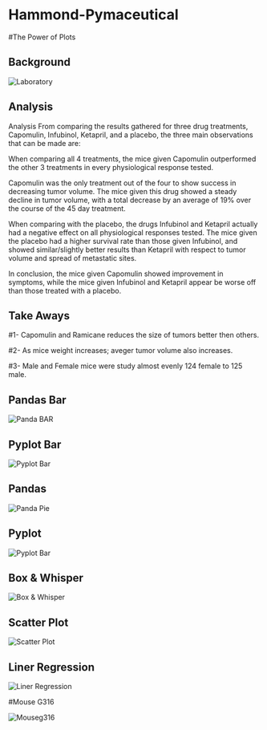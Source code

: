 # Hammond-Pymaceutical

#The Power of Plots

## Background
![Laboratory](Images/Laboratory.jpg)


## Analysis 

Analysis
From comparing the results gathered for three drug treatments, Capomulin, Infubinol, Ketapril, and a placebo, the three main observations that can be made are:

When comparing all 4 treatments, the mice given Capomulin outperformed the other 3 treatments in every physiological response tested.

Capomulin was the only treatment out of the four to show success in decreasing tumor volume. The mice given this drug showed a steady decline in tumor volume, with a total decrease by an average of 19% over the course of the 45 day treatment.

When comparing with the placebo, the drugs Infubinol and Ketapril actually had a negative effect on all physiological responses tested. The mice given the placebo had a higher survival rate than those given Infubinol, and showed similar/slightly better results than Ketapril with respect to tumor volume and spread of metastatic sites.

In conclusion, the mice given Capomulin showed improvement in symptoms, while the mice given Infubinol and Ketapril appear be worse off than those treated with a placebo.

## Take Aways 

#1- Capomulin and Ramicane reduces the size of tumors better then others.

#2- As mice weight increases; aveger tumor volume also increases.

#3- Male and Female mice were study almost evenly 124 female to 125 male. 



## Pandas Bar 
![Panda BAR](Images/Pan_mice_per_treat.png)

## Pyplot Bar 
![Pyplot Bar](Images/mat_mice_per_treat.png)

 

## Pandas
![Panda Pie](Images/pi_pandas.png)

## Pyplot
![Pyplot Bar](Images/pi_plot.png)



## Box & Whisper 
![Box & Whisper](Images/box_plot.png)

  

## Scatter Plot

![Scatter Plot](Images/scatterplot.png)



## Liner Regression 

![Liner Regression](Images/linear_regression.png)



#Mouse G316

![Mouseg316](Images/line_graph.png)



